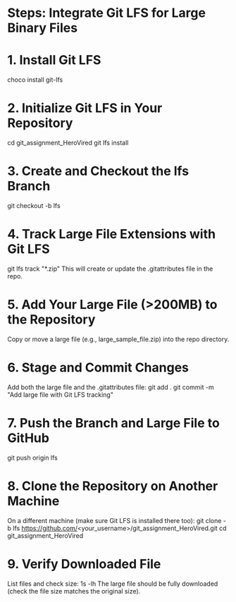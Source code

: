 # Steps: Integrate Git LFS for Large Binary Files
# 1. Install Git LFS
  choco install git-lfs
  
# 2. Initialize Git LFS in Your Repository
  cd git_assignment_HeroVired
  git lfs install

# 3. Create and Checkout the lfs Branch
  git checkout -b lfs

# 4. Track Large File Extensions with Git LFS
  git lfs track "*.zip"
  This will create or update the .gitattributes file in the repo.

# 5. Add Your Large File (>200MB) to the Repository
  Copy or move a large file (e.g., large_sample_file.zip) into the repo directory.

# 6. Stage and Commit Changes
  Add both the large file and the .gitattributes file:
  git add .
  git commit -m "Add large file with Git LFS tracking"

# 7. Push the Branch and Large File to GitHub
  git push origin lfs

# 8. Clone the Repository on Another Machine
  On a different machine (make sure Git LFS is installed there too):
  git clone -b lfs https://github.com/<your_username>/git_assignment_HeroVired.git
  cd git_assignment_HeroVired

 # 9. Verify Downloaded File
   List files and check size:
   1s -lh
   The large file should be fully downloaded (check the file size matches the original size).




